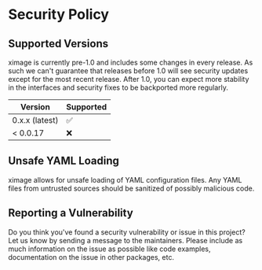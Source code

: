 # Security Policy

## Supported Versions

ximage is currently pre-1.0 and includes some changes in every release. As such we can't
guarantee that releases before 1.0 will see security updates except for the most recent
release. After 1.0, you can expect more stability in the interfaces and security fixes to be
backported more regularly.

| Version | Supported          |
| ------- | ------------------ |
| 0.x.x (latest)   | :white_check_mark: |
| < 0.0.17   | :x:                |

## Unsafe YAML Loading

ximage allows for unsafe loading of YAML configuration files. Any YAML files
from untrusted sources should be sanitized of possibly malicious code.

## Reporting a Vulnerability

Do you think you've found a security vulnerability or issue in this project? Let us know by sending
a message to the maintainers. Please include as much information on
the issue as possible like code examples, documentation on the issue in other packages, etc.

